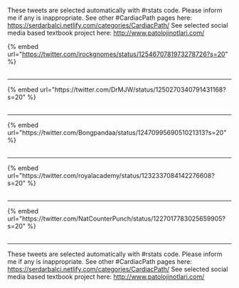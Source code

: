 

These tweets are selected automatically with #rstats code. Please inform me if any is inappropriate.
See other #CardiacPath pages here: https://serdarbalci.netlify.com/categories/CardiacPath/ 
See selected social media based textbook project here: http://www.patolojinotlari.com/

{% embed url="https://twitter.com/irockgnomes/status/1254670781973278726?s=20" %}<br>
<br>
<hr>
{% embed url="https://twitter.com/DrMJW/status/1250270340791431168?s=20" %}<br>
<br>
<hr>
{% embed url="https://twitter.com/Bongpandaa/status/1247099569051021313?s=20" %}<br>
<br>
<hr>
{% embed url="https://twitter.com/royalacademy/status/1232337084142276608?s=20" %}<br>
<br>
<hr>
{% embed url="https://twitter.com/NatCounterPunch/status/1227017783025659905?s=20" %}<br>
<br>
<hr>


These tweets are selected automatically with #rstats code. Please inform me if any is inappropriate.
See other #CardiacPath pages here: https://serdarbalci.netlify.com/categories/CardiacPath/ 
See selected social media based textbook project here: http://www.patolojinotlari.com/
